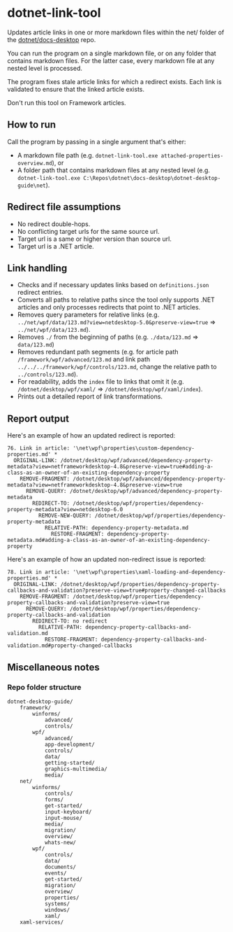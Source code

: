﻿# dotnet-link-tool

Updates article links in one or more markdown files within the net/ folder of the [dotnet/docs-desktop](https://github.com/dotnet/docs-desktop) repo.

You can run the program on a single markdown file, or on any folder that contains markdown files. For the latter case, every markdown file at any nested level is processed.

The program fixes stale article links for which a redirect exists. Each link is validated to ensure that the linked article exists.

Don't run this tool on Framework articles.

## How to run

Call the program by passing in a single argument that's either:

- A markdown file path (e.g. `dotnet-link-tool.exe attached-properties-overview.md`), or
- A folder path that contains markdown files at any nested level (e.g. `dotnet-link-tool.exe C:\Repos\dotnet\docs-desktop\dotnet-desktop-guide\net`).

## Redirect file assumptions

- No redirect double-hops.
- No conflicting target urls for the same source url.
- Target url is a same or higher version than source url.
- Target url is a .NET article.

## Link handling

- Checks and if necessary updates links based on `definitions.json` redirect entries.
- Converts all paths to relative paths since the tool only supports .NET articles and only processes redirects that point to .NET articles.
- Removes query parameters for relative links (e.g. `../net/wpf/data/123.md?view=netdesktop-5.0&preserve-view=true` => `../net/wpf/data/123.md`).
- Removes `./` from the beginning of paths (e.g. `./data/123.md` => `data/123.md`)
- Removes redundant path segments (e.g. for article path `/framework/wpf/advanced/123.md` and link path `../../../framework/wpf/controls/123.md`, change the relative path to `../controls/123.md`).
- For readability, adds the `index` file to links that omit it (e.g. `/dotnet/desktop/wpf/xaml/` => `/dotnet/desktop/wpf/xaml/index`).
- Prints out a detailed report of link transformations.

## Report output

Here's an example of how an updated redirect is reported:

```
76. Link in article: '\net\wpf\properties\custom-dependency-properties.md' *
  ORIGINAL-LINK: /dotnet/desktop/wpf/advanced/dependency-property-metadata?view=netframeworkdesktop-4.8&preserve-view=true#adding-a-class-as-an-owner-of-an-existing-dependency-property
    REMOVE-FRAGMENT: /dotnet/desktop/wpf/advanced/dependency-property-metadata?view=netframeworkdesktop-4.8&preserve-view=true
      REMOVE-QUERY: /dotnet/desktop/wpf/advanced/dependency-property-metadata
        REDIRECT-TO: /dotnet/desktop/wpf/properties/dependency-property-metadata?view=netdesktop-6.0
          REMOVE-NEW-QUERY: /dotnet/desktop/wpf/properties/dependency-property-metadata
            RELATIVE-PATH: dependency-property-metadata.md
              RESTORE-FRAGMENT: dependency-property-metadata.md#adding-a-class-as-an-owner-of-an-existing-dependency-property
```

Here's an example of how an updated non-redirect issue is reported:

```
78. Link in article: '\net\wpf\properties\xaml-loading-and-dependency-properties.md' *
  ORIGINAL-LINK: /dotnet/desktop/wpf/properties/dependency-property-callbacks-and-validation?preserve-view=true#property-changed-callbacks
    REMOVE-FRAGMENT: /dotnet/desktop/wpf/properties/dependency-property-callbacks-and-validation?preserve-view=true
      REMOVE-QUERY: /dotnet/desktop/wpf/properties/dependency-property-callbacks-and-validation
        REDIRECT-TO: no redirect
          RELATIVE-PATH: dependency-property-callbacks-and-validation.md
            RESTORE-FRAGMENT: dependency-property-callbacks-and-validation.md#property-changed-callbacks
```

## Miscellaneous notes

### Repo folder structure

```
dotnet-desktop-guide/
    framework/
        winforms/
            advanced/
            controls/
        wpf/
            advanced/
            app-development/
            controls/
            data/
            getting-started/
            graphics-multimedia/
            media/
    net/
        winforms/
            controls/
            forms/
            get-started/
            input-keyboard/
            input-mouse/
            media/
            migration/
            overview/
            whats-new/
        wpf/
            controls/
            data/
            documents/
            events/
            get-started/
            migration/
            overview/
            properties/
            systems/
            windows/
            xaml/
    xaml-services/
```
